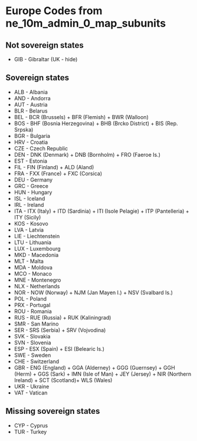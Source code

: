 # Europe Codes from ne_10m_admin_0_map_subunits

## Not sovereign states

- GIB - Gibraltar (UK - hide)

## Sovereign states

- ALB - Albania
- AND - Andorra
- AUT - Austria
- BLR - Belarus
- BEL - BCR (Brussels) + BFR (Flemish) + BWR (Walloon)
- BOS - BHF (Bosnia Herzegovina) + BHB (Brcko District) + BIS (Rep. Srpska)
- BGR - Bulgaria
- HRV - Croatia
- CZE - Czech Republic
- DEN - DNK (Denmark) + DNB (Bornholm) + FRO (Faeroe Is.)
- EST - Estonia
- FIL - FIN (Finland) + ALD (Aland)
- FRA - FXX (France) + FXC (Corsica)
- DEU - Germany
- GRC - Greece
- HUN - Hungary
- ISL - Iceland
- IRL - Ireland
- ITA - ITX (Italy) + ITD (Sardinia) + ITI (Isole Pelagie) + ITP (Pantelleria) + ITY (Sicily)
- KOS - Kosovo
- LVA - Latvia
- LIE - Liechtenstein
- LTU - Lithuania
- LUX - Luxembourg
- MKD - Macedonia
- MLT - Malta
- MDA - Moldova
- MCO - Monaco
- MNE - Montenegro
- NLX - Netherlands
- NOR - NOW (Norway) + NJM (Jan Mayen I.) + NSV (Svalbard Is.)
- POL - Poland
- PRX - Portugal
- ROU - Romania
- RUS - RUE (Russia) + RUK (Kaliningrad)
- SMR - San Marino
- SER - SRS (Serbia) + SRV (Vojvodina)
- SVK - Slovakia
- SVN - Slovenia
- ESP - ESX (Spain) + ESI (Belearic Is.)
- SWE - Sweden
- CHE - Switzerland
- GBR - ENG (England) + GGA (Alderney) + GGG (Guernsey) + GGH (Herm) + GGS (Sark) + IMN (Isle of Man) + JEY (Jersey) + NIR (Northern Ireland) + SCT (Scotland)+ WLS (Wales)
- UKR - Ukraine
- VAT - Vatican

## Missing sovereign states

- CYP - Cyprus
- TUR - Turkey
